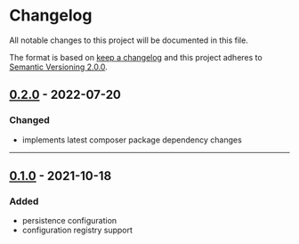 # Changelog

All notable changes to this project will be documented in this file.

The format is based on [keep a changelog][xtlink-keep-a-changelog]
and this project adheres to [Semantic Versioning 2.0.0][xtlink-semantic-versioning].

## [0.2.0] - 2022-07-20

### Changed

* implements latest composer package dependency changes

[0.2.0]: https://github.com/codekandis/tiphy-persistence-integration/compare/0.1.0...0.2.0

---
## [0.1.0] - 2021-10-18

### Added

* persistence configuration
* configuration registry support

[0.1.0]: https://github.com/codekandis/tiphy-persistence-integration/tree/0.1.0



[xtlink-keep-a-changelog]: http://keepachangelog.com/en/1.0.0/
[xtlink-semantic-versioning]: http://semver.org/spec/v2.0.0.html
